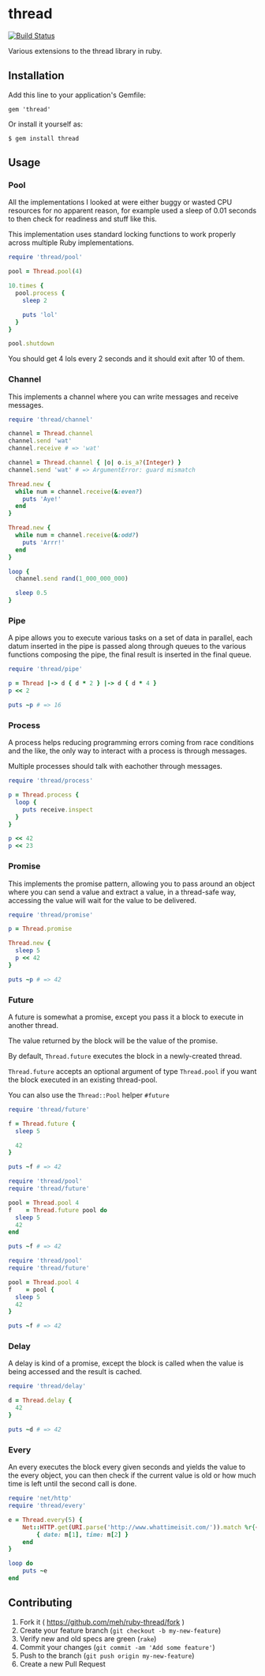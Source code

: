 # thread

[![Build Status](https://travis-ci.org/meh/ruby-thread.svg?branch=master)](https://travis-ci.org/meh/ruby-thread)

Various extensions to the thread library in ruby.

## Installation

Add this line to your application's Gemfile:

    gem 'thread'

Or install it yourself as:

    $ gem install thread

## Usage

### Pool

All the implementations I looked at were either buggy or wasted CPU resources
for no apparent reason, for example used a sleep of 0.01 seconds to then check for
readiness and stuff like this.

This implementation uses standard locking functions to work properly across multiple Ruby
implementations.

```ruby
require 'thread/pool'

pool = Thread.pool(4)

10.times {
  pool.process {
    sleep 2

    puts 'lol'
  }
}

pool.shutdown
```

You should get 4 lols every 2 seconds and it should exit after 10 of them.

### Channel

This implements a channel where you can write messages and receive messages.

```ruby
require 'thread/channel'

channel = Thread.channel
channel.send 'wat'
channel.receive # => 'wat'

channel = Thread.channel { |o| o.is_a?(Integer) }
channel.send 'wat' # => ArgumentError: guard mismatch

Thread.new {
  while num = channel.receive(&:even?)
    puts 'Aye!'
  end
}

Thread.new {
  while num = channel.receive(&:odd?)
    puts 'Arrr!'
  end
}

loop {
  channel.send rand(1_000_000_000)

  sleep 0.5
}
```

### Pipe

A pipe allows you to execute various tasks on a set of data in parallel,
each datum inserted in the pipe is passed along through queues to the various
functions composing the pipe, the final result is inserted in the final queue.

```ruby
require 'thread/pipe'

p = Thread |-> d { d * 2 } |-> d { d * 4 }
p << 2

puts ~p # => 16
```

### Process

A process helps reducing programming errors coming from race conditions and the
like, the only way to interact with a process is through messages.

Multiple processes should talk with eachother through messages.

```ruby
require 'thread/process'

p = Thread.process {
  loop {
    puts receive.inspect
  }
}

p << 42
p << 23
```

### Promise

This implements the promise pattern, allowing you to pass around an object
where you can send a value and extract a value, in a thread-safe way, accessing
the value will wait for the value to be delivered.

```ruby
require 'thread/promise'

p = Thread.promise

Thread.new {
  sleep 5
  p << 42
}

puts ~p # => 42
```

### Future

A future is somewhat a promise, except you pass it a block to execute in
another thread.

The value returned by the block will be the value of the promise.

By default, `Thread.future` executes the block in a newly-created thread.

`Thread.future` accepts an optional argument of type `Thread.pool` if you want
the block executed in an existing thread-pool.

You can also use the `Thread::Pool` helper `#future`

```ruby
require 'thread/future'

f = Thread.future {
  sleep 5

  42
}

puts ~f # => 42
```

```ruby
require 'thread/pool'
require 'thread/future'

pool = Thread.pool 4
f    = Thread.future pool do
  sleep 5
  42
end

puts ~f # => 42
```

```ruby
require 'thread/pool'
require 'thread/future'

pool = Thread.pool 4
f    = pool {
  sleep 5
  42
}

puts ~f # => 42
```


### Delay

A delay is kind of a promise, except the block is called when the value is
being accessed and the result is cached.

```ruby
require 'thread/delay'

d = Thread.delay {
  42
}

puts ~d # => 42
```

### Every

An every executes the block every given seconds and yields the value to the
every object, you can then check if the current value is old or how much time
is left until the second call is done.

```ruby
require 'net/http'
require 'thread/every'

e = Thread.every(5) {
	Net::HTTP.get(URI.parse('http://www.whattimeisit.com/')).match %r{<B>(.*?)<BR>\s+(.*?)</B>}m do |m|
		{ date: m[1], time: m[2] }
	end
}

loop do
	puts ~e
end
```

## Contributing

1. Fork it ( https://github.com/meh/ruby-thread/fork )
2. Create your feature branch (`git checkout -b my-new-feature`)
3. Verify new and old specs are green (`rake`)
4. Commit your changes (`git commit -am 'Add some feature'`)
5. Push to the branch (`git push origin my-new-feature`)
6. Create a new Pull Request